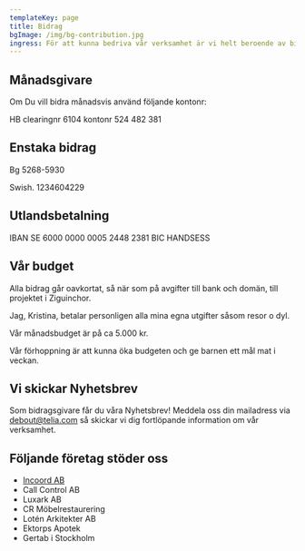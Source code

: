 ```yaml
---
templateKey: page
title: Bidrag
bgImage: /img/bg-contribution.jpg
ingress: För att kunna bedriva vår verksamhet är vi helt beroende av bidrag.
---
```

## Månadsgivare

Om Du vill bidra månadsvis använd följande kontonr: 

HB clearingnr 6104 kontonr 524 482 381

## Enstaka bidrag

Bg 5268-5930

Swish. 1234604229

## Utlandsbetalning

IBAN SE 6000 0000 0005 2448 2381        BIC HANDSESS

## Vår budget

Alla bidrag går oavkortat, så när som på avgifter till bank och domän, till projektet i Ziguinchor. 

Jag, Kristina, betalar personligen alla mina egna utgifter såsom resor o dyl. 

Vår månadsbudget är på ca 5.000 kr.

Vår förhoppning är att kunna öka budgeten och ge barnen ett mål mat i veckan.

## Vi skickar Nyhetsbrev

Som bidragsgivare får du våra Nyhetsbrev! Meddela oss din mailadress via debout@telia.com så skickar vi dig fortlöpande information om vår verksamhet. 

## Följande företag stöder oss

* [Incoord AB](https://www.incoord.se/)
* Call Control AB
* Luxark AB
* CR Möbelrestaurering 
* Lotén Arkitekter AB
* Ektorps Apotek
* Gertab i Stockholm
